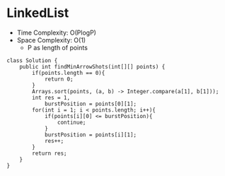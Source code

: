 # LinkedList
* Time Complexity: O(PlogP)
* Space Complexity: O(1)
	* P as length of points
```
class Solution {
    public int findMinArrowShots(int[][] points) {
        if(points.length == 0){
            return 0;
        }
        Arrays.sort(points, (a, b) -> Integer.compare(a[1], b[1]));
        int res = 1,
            burstPosition = points[0][1];
        for(int i = 1; i < points.length; i++){
            if(points[i][0] <= burstPosition){
                continue;
            }
            burstPosition = points[i][1];
            res++;
        }
        return res;
    }
}
```